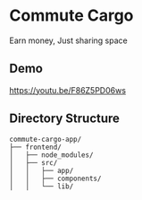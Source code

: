 # Commute Cargo
Earn money, Just sharing space

## Demo
https://youtu.be/F86Z5PD06ws

## Directory Structure
```
commute-cargo-app/
├── frontend/
│   ├── node_modules/
│   ├── src/
│   │   ├── app/
│   │   ├── components/
│   │   └── lib/
```
